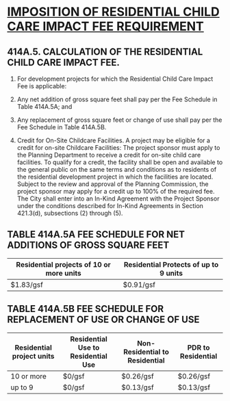 # [IMPOSITION OF RESIDENTIAL CHILD CARE IMPACT FEE REQUIREMENT](http://library.amlegal.com/nxt/gateway.dll/California/planning/article4developmentimpactfeesandprojectr?f=templates$fn=default.htm$3.0$vid=amlegal:sanfrancisco_ca$anc=JD_414A.4)

## 414A.5\. CALCULATION OF THE RESIDENTIAL CHILD CARE IMPACT FEE.

1. For development projects for which the Residential Child Care Impact Fee is applicable:

  1. Any net addition of gross square feet shall pay per the Fee Schedule in Table 414A.5A; and
  2. Any replacement of gross square feet or change of use shall pay per the Fee Schedule in Table 414A.5B.

2. Credit for On-Site Childcare Facilities. A project may be eligible for a credit for on-site Childcare Facilities: The project sponsor must apply to the Planning Department to receive a credit for on-site child care facilities. To qualify for a credit, the facility shall be open and available to the general public on the same terms and conditions as to residents of the residential development project in which the facilities are located. Subject to the review and approval of the Planning Commission, the project sponsor may apply for a credit up to 100% of the required fee. The City shall enter into an In-Kind Agreement with the Project Sponsor under the conditions described for In-Kind Agreements in Section 421.3(d), subsections (2) through (5).

## TABLE 414A.5A FEE SCHEDULE FOR NET ADDITIONS OF GROSS SQUARE FEET

Residential projects of 10 or more units | Residential Protects of up to 9 units
---------------------------------------- | -------------------------------------
$1.83/gsf                                | $0.91/gsf

## TABLE 414A.5B FEE SCHEDULE FOR REPLACEMENT OF USE OR CHANGE OF USE

Residential project units | Residential Use to Residential Use | Non-Residential to Residential | PDR to Residential
---------------------------------------- | ---------------------------------- | ------------------------------ | ------------------
10 or more | $0/gsf                             | $0.26/gsf                      | $0.26/gsf
up to 9    | $0/gsf                             | $0.13/gsf                      | $0.13/gsf
